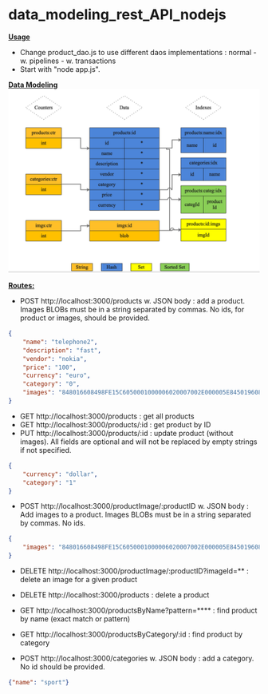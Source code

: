 # data_modeling_rest_API_nodejs

<b><u>Usage</u></b>
- Change product_dao.js to use different daos implementations : normal - w. pipelines - w. transactions
- Start with "node app.js".

<b><u>Data Modeling</u></b>
![data modeling](https://github.com/helenebrulin/data_modeling_rest_API_nodejs/blob/main/data%20modeling.png)

<b><u>Routes:</u></b>
- POST http://localhost:3000/products w. JSON body : add a product. Images BLOBs must be in a string separated by commas. No ids, for product or images, should be provided.
```json
{
    "name": "telephone2",
    "description": "fast",
    "vendor": "nokia",
    "price": "100",
    "currency": "euro",
    "category": "0",
    "images": "848016608498FE15C6050001000006020007002E000005E84501960844CFF,15C6050001000006020008002E000405E84,E15C6050001000006350800020000002E00010000"
}
```
- GET http://localhost:3000/products : get all products
- GET http://localhost:3000/products/:id : get product by ID
- PUT http://localhost:3000/products/:id : update product (without images). All fields are optional and will not be replaced by empty strings if not specified.
```json
{
    "currency": "dollar",
    "category": "1"
}
```
- POST http://localhost:3000/productImage/:productID w. JSON body : Add images to a product. Images BLOBs must be in a string separated by commas. No ids.
```json
{
    "images": "848016608498FE15C6050001000006020007002E000005E84501960844CFF,15C6050001000006020008002E000405E84,E15C6050001000006350800020000002E00010000"
}
```
- DELETE http://localhost:3000/productImage/:productID?imageId=** : delete an image for a given product
- DELETE http://localhost:3000/products : delete a product
- GET http://localhost:3000/productsByName?pattern=**** : find product by name (exact match or pattern)
- GET http://localhost:3000/productsByCategory/:id : find product by category

- POST http://localhost:3000/categories w. JSON body : add a category. No id should be provided. 
```json
{"name": "sport"}
```